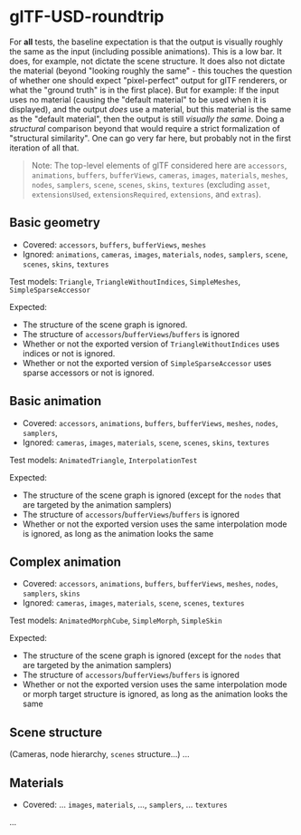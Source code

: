 # glTF-USD-roundtrip

For **all** tests, the baseline expectation is that the output is visually roughly the same as the input (including possible animations). This is a low bar. It does, for example, not dictate the scene structure. It does also not dictate the material (beyond "looking roughly the same" - this touches the question of whether one should expect "pixel-perfect" output for glTF renderers, or what the "ground truth" is in the first place). But for example: If the input uses no material (causing the "default material" to be used when it is displayed), and the output _does_ use a material, but this material is the same as the "default material", then the output is still _visually the same_. Doing a _structural_ comparison beyond that would require a strict formalization of "structural similarity". One can go very far here, but probably not in the first iteration of all that.

> Note: The top-level elements of glTF considered here are `accessors`, `animations`, `buffers`, `bufferViews`, `cameras`, `images`, `materials`, `meshes`, `nodes`, `samplers`, `scene`, `scenes`, `skins`, `textures` (excluding `asset`, `extensionsUsed`, `extensionsRequired`, `extensions`, and `extras`).

## Basic geometry

- Covered: `accessors`,  `buffers`, `bufferViews`, `meshes`
- Ignored: `animations`, `cameras`, `images`, `materials`, `nodes`, `samplers`, `scene`, `scenes`, `skins`, `textures`

Test models: `Triangle`, `TriangleWithoutIndices`, `SimpleMeshes`, `SimpleSparseAccessor`

Expected: 
- The structure of the scene graph is ignored.
- The structure of `accessors`/`bufferViews`/`buffers` is ignored
- Whether or not the exported version of `TriangleWithoutIndices` uses indices or not is ignored. 
- Whether or not the exported version of `SimpleSparseAccessor` uses sparse accessors or not is ignored. 

## Basic animation

- Covered:  `accessors`, `animations`, `buffers`, `bufferViews`, `meshes`, `nodes`, `samplers`, 
- Ignored: `cameras`, `images`, `materials`, `scene`, `scenes`, `skins`, `textures`

Test models: `AnimatedTriangle`, `InterpolationTest`

Expected: 
- The structure of the scene graph is ignored (except for the `nodes` that are targeted by the animation samplers)
- The structure of `accessors`/`bufferViews`/`buffers` is ignored
- Whether or not the exported version uses the same interpolation mode is ignored, as long as the animation looks the same

## Complex animation

- Covered:  `accessors`, `animations`, `buffers`, `bufferViews`, `meshes`, `nodes`, `samplers`, `skins`
- Ignored: `cameras`, `images`, `materials`, `scene`, `scenes`, `textures`

Test models: `AnimatedMorphCube`, `SimpleMorph`, `SimpleSkin`

Expected: 
- The structure of the scene graph is ignored (except for the `nodes` that are targeted by the animation samplers)
- The structure of `accessors`/`bufferViews`/`buffers` is ignored
- Whether or not the exported version uses the same interpolation mode or morph target structure is ignored, as long as the animation looks the same


## Scene structure
 
(Cameras, node hierarchy, `scenes` structure...)
...

## Materials 

- Covered:  ... `images`, `materials`, ...,  `samplers`, ...  `textures`

...








